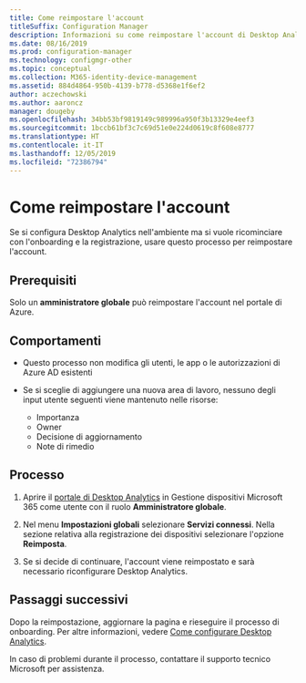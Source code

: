 ```yaml
---
title: Come reimpostare l'account
titleSuffix: Configuration Manager
description: Informazioni su come reimpostare l'account di Desktop Analytics.
ms.date: 08/16/2019
ms.prod: configuration-manager
ms.technology: configmgr-other
ms.topic: conceptual
ms.collection: M365-identity-device-management
ms.assetid: 884d4864-950b-4139-b778-d5368e1f6ef2
author: aczechowski
ms.author: aaroncz
manager: dougeby
ms.openlocfilehash: 34bb53bf9819149c989996a950f3b13329e4eef3
ms.sourcegitcommit: 1bccb61bf3c7c69d51e0e224d0619c8f608e8777
ms.translationtype: HT
ms.contentlocale: it-IT
ms.lasthandoff: 12/05/2019
ms.locfileid: "72386794"
---
```

# <a name="how-to-reset-your-account"></a>Come reimpostare l'account

<!-- 3733897 -->

Se si configura Desktop Analytics nell'ambiente ma si vuole ricominciare con l'onboarding e la registrazione, usare questo processo per reimpostare l'account.

## <a name="prerequisites"></a>Prerequisiti

Solo un **amministratore globale** può reimpostare l'account nel portale di Azure.

## <a name="behaviors"></a>Comportamenti

- Questo processo non modifica gli utenti, le app o le autorizzazioni di Azure AD esistenti

- Se si sceglie di aggiungere una nuova area di lavoro, nessuno degli input utente seguenti viene mantenuto nelle risorse:
    - Importanza
    - Owner
    - Decisione di aggiornamento
    - Note di rimedio

## <a name="process"></a>Processo

1. Aprire il [portale di Desktop Analytics](https://aka.ms/desktopanalytics) in Gestione dispositivi Microsoft 365 come utente con il ruolo **Amministratore globale**.

1. Nel menu **Impostazioni globali** selezionare **Servizi connessi**. Nella sezione relativa alla registrazione dei dispositivi selezionare l'opzione **Reimposta**.

1. Se si decide di continuare, l'account viene reimpostato e sarà necessario riconfigurare Desktop Analytics.

## <a name="next-steps"></a>Passaggi successivi

Dopo la reimpostazione, aggiornare la pagina e rieseguire il processo di onboarding. Per altre informazioni, vedere [Come configurare Desktop Analytics](/sccm/desktop-analytics/set-up).

In caso di problemi durante il processo, contattare il supporto tecnico Microsoft per assistenza.
